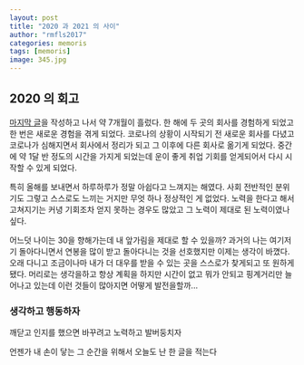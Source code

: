 ```yaml
---
layout: post
title: "2020 과 2021 의 사이"
author: "rmfls2017"
categories: memoris
tags: [memoris]
image: 345.jpg
---
```


## 2020 의 회고

[마지막 글](/interviews/interview-12.html)을 작성하고 나서 약 7개월이 흘렀다. 한 해에 두 곳의 회사를 경험하게 되었고 한 번은 새로운 경험을 겪게 되었다. 코로나의 상황이 시작되기 전  새로운 회사를 다녔고 코로나가 심해지면서 회사에서 정리가 되고 그 이후에 다른 회사로 옮기게 되었다. 중간에 약 1달 반 정도의 시간을 가지게 되었는데 운이 좋게 취업 기회를 얻게되어서 다시 시작할 수 있게 되었다. 

특히 올해를 보내면서 하루하루가 정말 아쉽다고 느껴지는 해였다. 사회 전반적인 분위기도 그렇고 스스로도 느끼는 거지만 무엇 하나 정상적인 게 없었다. 노력을 한다고 해서 고쳐지기는 커녕 기회조차 얻지 못하는 경우도 많았고 그 노력이 제대로 된 노력이였나 싶다.

어느덧 나이는 30을 향해가는데 내 앞가림을 제대로 할 수 있을까? 과거의 나는 여기저기 돌아다니면서 연봉을 많이 받고 돌아다니는 것을 선호했지만 이제는 생각이 바꼈다. 오래 다니고 조금이나마 내가 더 대우를 받을 수 있는 곳을 스스로가 찾게되고 또 원하게됐다. 머리로는 생각을하고 항상 계획을 하지만 시간이 없고 뭐가 안되고 핑계거리만 늘어나고 있는데 이런 것들이 많아지면 어떻게 발전을할까...

### 생각하고 행동하자

깨닫고 인지를 했으면 바꾸려고 노력하고 발버둥치자

언젠가 내 손이 닿는 그 순간을 위해서 오늘도 난 한 글을 적는다